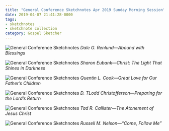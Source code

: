```yaml
---
title: "General Conference Sketchnotes Apr 2019 Sunday Morning Session"
date: 2019-04-07 21:41:28-0000
tags:
- sketchnotes
- sketchnote collection
category: Gospel Sketcher
---
```


![General Conference Sketchnotes](https://www.gospelsketcher.org/uploads/2019/dab482e5cb.jpg)
_Dale G. Renlund—Abound with Blessings_

![General Conference Sketchnotes](https://www.gospelsketcher.org/uploads/2019/699d99e967.jpg)
_Sharon Eubank—Christ: The Light That Shines in Darkness_

![General Conference Sketchnotes](https://www.gospelsketcher.org/uploads/2019/63e58a7348.jpg)
_Quentin L. Cook—Great Love for Our Father’s Children_

![General Conference Sketchnotes](
https://www.gospelsketcher.org/uploads/2019/3aafb6d677.jpg)
_D. TLodd Christofferson—Preparing for the Lord’s Return_

![General Conference Sketchnotes](https://www.gospelsketcher.org/uploads/2019/adacc71def.jpg)
_Tad R. Callister—The Atonement of Jesus Christ_

![General Conference Sketchnotes](https://www.gospelsketcher.org/uploads/2019/0a5fd1de93.jpg)
_Russell M. Nelson—“Come, Follow Me”_
